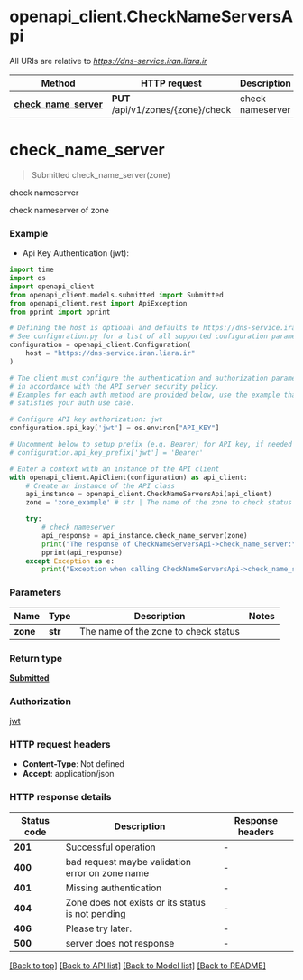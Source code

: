 # openapi_client.CheckNameServersApi

All URIs are relative to *https://dns-service.iran.liara.ir*

Method | HTTP request | Description
------------- | ------------- | -------------
[**check_name_server**](CheckNameServersApi.md#check_name_server) | **PUT** /api/v1/zones/{zone}/check | check nameserver


# **check_name_server**
> Submitted check_name_server(zone)

check nameserver

check nameserver of zone

### Example

* Api Key Authentication (jwt):
```python
import time
import os
import openapi_client
from openapi_client.models.submitted import Submitted
from openapi_client.rest import ApiException
from pprint import pprint

# Defining the host is optional and defaults to https://dns-service.iran.liara.ir
# See configuration.py for a list of all supported configuration parameters.
configuration = openapi_client.Configuration(
    host = "https://dns-service.iran.liara.ir"
)

# The client must configure the authentication and authorization parameters
# in accordance with the API server security policy.
# Examples for each auth method are provided below, use the example that
# satisfies your auth use case.

# Configure API key authorization: jwt
configuration.api_key['jwt'] = os.environ["API_KEY"]

# Uncomment below to setup prefix (e.g. Bearer) for API key, if needed
# configuration.api_key_prefix['jwt'] = 'Bearer'

# Enter a context with an instance of the API client
with openapi_client.ApiClient(configuration) as api_client:
    # Create an instance of the API class
    api_instance = openapi_client.CheckNameServersApi(api_client)
    zone = 'zone_example' # str | The name of the zone to check status

    try:
        # check nameserver
        api_response = api_instance.check_name_server(zone)
        print("The response of CheckNameServersApi->check_name_server:\n")
        pprint(api_response)
    except Exception as e:
        print("Exception when calling CheckNameServersApi->check_name_server: %s\n" % e)
```



### Parameters

Name | Type | Description  | Notes
------------- | ------------- | ------------- | -------------
 **zone** | **str**| The name of the zone to check status | 

### Return type

[**Submitted**](Submitted.md)

### Authorization

[jwt](../README.md#jwt)

### HTTP request headers

 - **Content-Type**: Not defined
 - **Accept**: application/json

### HTTP response details
| Status code | Description | Response headers |
|-------------|-------------|------------------|
**201** | Successful operation |  -  |
**400** | bad request maybe validation error on zone name |  -  |
**401** | Missing authentication |  -  |
**404** | Zone does not exists or its status is not pending |  -  |
**406** | Please try later. |  -  |
**500** | server does not response |  -  |

[[Back to top]](#) [[Back to API list]](../README.md#documentation-for-api-endpoints) [[Back to Model list]](../README.md#documentation-for-models) [[Back to README]](../README.md)

